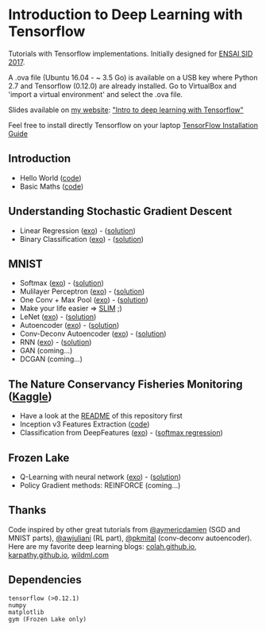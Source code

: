 # Introduction to Deep Learning with Tensorflow

Tutorials with Tensorflow implementations. Initially designed for [ENSAI SID 2017](http://www.ensai.fr/formation/id-3e-annee-ingenieur/filiere-statistique-et-ingenierie-des-donnees.html).

A .ova file (Ubuntu 16.04 - ~ 3.5 Go) is available on a USB key where Python 2.7 and Tensorflow (0.12.0) are already installed.
Go to VirtualBox and 'import a virtual environment' and select the .ova file.

Slides available on [my website](https://fabienbaradel.github.io): ["Intro to deep learning with Tensorflow"](https://fabienbaradel.github.io/images/tensorflow_ensai_SID_13_01_17.pdf)

Feel free to install directly Tensorflow on your laptop [TensorFlow Installation Guide](https://github.com/tensorflow/tensorflow/blob/master/tensorflow/g3doc/get_started/os_setup.md)


## Introduction
- Hello World ([code](https://github.com/fabienbaradel/Tensorflow-tutorials/blob/master/Intro/hello_world.py))
- Basic Maths ([code](https://github.com/fabienbaradel/Tensorflow-tutorials/blob/master/Intro/math_ops.py))

## Understanding Stochastic Gradient Descent
- Linear Regression ([exo](https://github.com/fabienbaradel/Tensorflow-tutorials/blob/master/SGD/linear_regression_exo.py)) - ([solution](https://github.com/fabienbaradel/Tensorflow-tutorials/blob/master/SGD/linear_regression.py))
- Binary Classification ([exo](https://github.com/fabienbaradel/Tensorflow-tutorials/blob/master/SGD/binary_classifcation_exo.py)) - ([solution](https://github.com/fabienbaradel/Tensorflow-tutorials/blob/master/SGD/binary_classifcation.py))

## MNIST
- Softmax ([exo](https://github.com/fabienbaradel/Tensorflow-tutorials/blob/master/MNIST/softmax_exo.py)) - ([solution](https://github.com/fabienbaradel/Tensorflow-tutorials/blob/master/MNIST/softmax.py))
- Mulilayer Perceptron ([exo](https://github.com/fabienbaradel/Tensorflow-tutorials/blob/master/MNIST/mlp_exo.py)) - ([solution](https://github.com/fabienbaradel/Tensorflow-tutorials/blob/master/MNIST/mlp.py))
- One Conv + Max Pool ([exo](https://github.com/fabienbaradel/Tensorflow-tutorials/blob/master/MNIST/one_conv_exo.py)) - ([solution](https://github.com/fabienbaradel/Tensorflow-tutorials/blob/master/MNIST/one_conv.py))
- Make your life easier => [SLIM](https://github.com/tensorflow/tensorflow/tree/master/tensorflow/contrib/slim) ;)
- LeNet ([exo](https://github.com/fabienbaradel/Tensorflow-tutorials/blob/master/MNIST/lenet_exo.py)) - ([solution](https://github.com/fabienbaradel/Tensorflow-tutorials/blob/master/MNIST/lenet.py))
- Autoencoder ([exo](https://github.com/fabienbaradel/Tensorflow-tutorials/blob/master/MNIST/autoencoder_exo.py)) - ([solution](https://github.com/fabienbaradel/Tensorflow-tutorials/blob/master/MNIST/autoencoder.py))
- Conv-Deconv Autoencoder ([exo](https://github.com/fabienbaradel/Tensorflow-tutorials/blob/master/MNIST/conv_ae_exo.py)) - ([solution](https://github.com/fabienbaradel/Tensorflow-tutorials/blob/master/MNIST/conv_ae.py))
- RNN ([exo](https://github.com/fabienbaradel/Tensorflow-tutorials/blob/master/MNIST/rnn_exo.py)) - ([solution](https://github.com/fabienbaradel/Tensorflow-tutorials/blob/master/MNIST/rnn_exo.py))
- GAN (coming...)
- DCGAN (coming...)


## The Nature Conservancy Fisheries Monitoring ([Kaggle](https://www.kaggle.com/c/the-nature-conservancy-fisheries-monitoring))
- Have a look at the [README](https://github.com/fabienbaradel/Tensorflow-tutorials/blob/master/Kaggle/README.md) of this repository first
- Inception v3 Features Extraction ([code](https://github.com/fabienbaradel/Tensorflow-tutorials/blob/master/Kaggle/extract_deepFeatures_fish.py))
- Classification from DeepFeatures ([exo](https://github.com/fabienbaradel/Tensorflow-tutorials/blob/master/Kaggle/classif_fish_exo.py)) - ([softmax regression](https://github.com/fabienbaradel/Tensorflow-tutorials/blob/master/kaggle/classif_fish.py))


## Frozen Lake
- Q-Learning with neural network ([exo](https://github.com/fabienbaradel/Tensorflow-tutorials/blob/master/RL/q_learning_neural_net_exo.py)) - ([solution](https://github.com/fabienbaradel/Tensorflow-tutorials/blob/master/RL/q_learning_neural_net.py))
- Policy Gradient methods: REINFORCE (coming...)

## Thanks
Code inspired by other great tutorials from [@aymericdamien](https://github.com/aymericdamien/TensorFlow-Examples) (SGD and MNIST parts), [@awjuliani](https://github.com/awjuliani/DeepRL-Agents) (RL part), [@pkmital](https://github.com/pkmital/tensorflow_tutorials/blob/master/python/09_convolutional_autoencoder.py) (conv-deconv autoencoder).  
Here are my favorite deep learning blogs: [colah.github.io](http://colah.github.io/), [karpathy.github.io](http://karpathy.github.io/), [wildml.com](http://www.wildml.com/)



## Dependencies
```
tensorflow (>0.12.1)
numpy
matplotlib
gym (Frozen Lake only)
```
